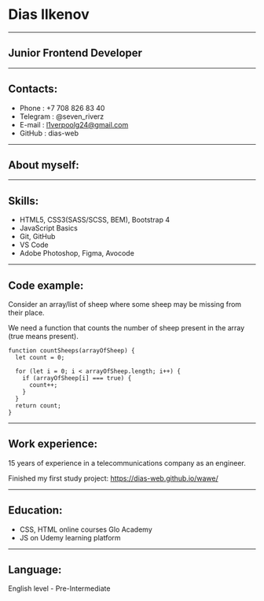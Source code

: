 # Dias Ilkenov

---

## Junior Frontend Developer

---

## Contacts:

- Phone : +7 708 826 83 40
- Telegram : @seven_riverz
- E-mail : l1verpoolg24@gmail.com
- GitHub : dias-web

---

## About myself:

---

## Skills:

- HTML5, CSS3(SASS/SCSS, BEM), Bootstrap 4
- JavaScript Basics
- Git, GitHub
- VS Code
- Adobe Photoshop, Figma, Avocode

---

## Code example:

Consider an array/list of sheep where some sheep may be missing from their place.

We need a function that counts the number of sheep present in the array (true means present).

```
function countSheeps(arrayOfSheep) {
  let count = 0;

  for (let i = 0; i < arrayOfSheep.length; i++) {
    if (arrayOfSheep[i] === true) {
      count++;
    }
  }
  return count;
}
```

---

## Work experience:

15 years of experience in a telecommunications company as an engineer.

Finished my first study project: https://dias-web.github.io/wawe/

---

## Education:

- CSS, HTML online courses Glo Academy
- JS on Udemy learning platform

---

## Language:

English level - Pre-Intermediate
